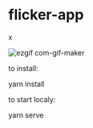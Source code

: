 # flicker-app


x

![ezgif com-gif-maker](https://user-images.githubusercontent.com/61771415/138132561-7b9420d4-9147-41a8-b4bf-db0c83607279.gif)

to install:

yarn install

to start localy:

yarn serve
